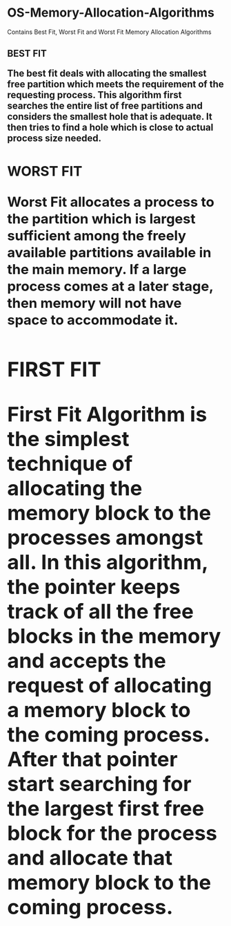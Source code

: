 # OS-Memory-Allocation-Algorithms
Contains Best Fit, Worst Fit and Worst Fit Memory Allocation Algorithms

<b><h2>BEST FIT

The best fit deals with allocating the smallest free partition which meets the requirement of the requesting process. This algorithm first searches the entire list of free partitions and considers the smallest hole that is adequate. It then tries to find a hole which is close to actual process size needed.

<b><h2>WORST FIT

Worst Fit allocates a process to the partition which is largest sufficient among the freely available partitions available in the main memory. If a large process comes at a later stage, then memory will not have space to accommodate it.

<b><h2>FIRST FIT

First Fit Algorithm is the simplest technique of allocating the memory block to the processes amongst all. In this algorithm, the pointer keeps track of all the free blocks in the memory and accepts the request of allocating a memory block to the coming process. After that pointer start searching for the largest first free block for the process and allocate that memory block to the coming process.
